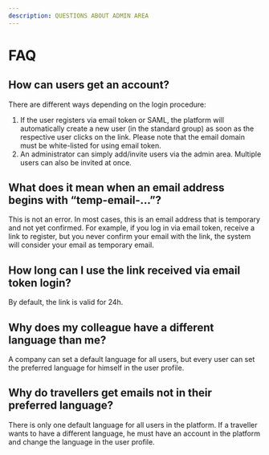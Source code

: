 ```yaml
---
description: QUESTIONS ABOUT ADMIN AREA
---
```


# FAQ

## How can users get an account?

There are different ways depending on the login procedure:

1. If the user registers via email token or SAML, the platform will automatically create a new user \(in the standard group\) as soon as the respective user clicks on the link. Please note that the email domain must be white-listed for using email token.
2. An administrator can simply add/invite users via the admin area. Multiple users can also be invited at once.

## What does it mean when an email address begins with “temp-email-…”?

This is not an error. In most cases, this is an email address that is temporary and not yet confirmed. For example, if you log in via email token, receive a link to register, but you never confirm your email with the link, the system will consider your email as temporary email.

## How long can I use the link received via email token login?

By default, the link is valid for 24h.

## Why does my colleague have a different language than me?

A company can set a default language for all users, but every user can set the preferred language for himself in the user profile.

## Why do travellers get emails not in their preferred language?

There is only one default language for all users in the platform. If a traveller wants to have a different language, he must have an account in the platform and change the language in the user profile.

